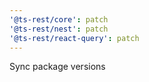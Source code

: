 ```yaml
---
'@ts-rest/core': patch
'@ts-rest/nest': patch
'@ts-rest/react-query': patch
---
```


Sync package versions

